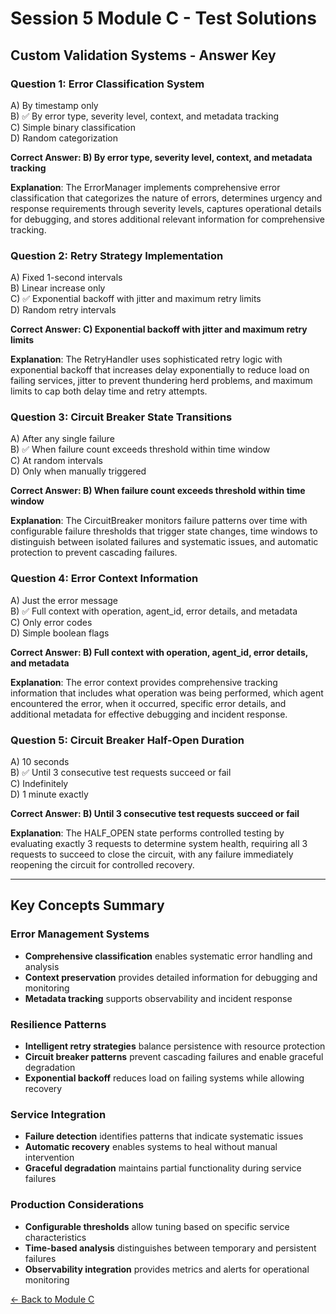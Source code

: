# Session 5 Module C - Test Solutions

## Custom Validation Systems - Answer Key

### Question 1: Error Classification System
A) By timestamp only  
B) ✅ By error type, severity level, context, and metadata tracking  
C) Simple binary classification  
D) Random categorization  

**Correct Answer: B) By error type, severity level, context, and metadata tracking**

**Explanation**: The ErrorManager implements comprehensive error classification that categorizes the nature of errors, determines urgency and response requirements through severity levels, captures operational details for debugging, and stores additional relevant information for comprehensive tracking.

### Question 2: Retry Strategy Implementation
A) Fixed 1-second intervals  
B) Linear increase only  
C) ✅ Exponential backoff with jitter and maximum retry limits  
D) Random retry intervals  

**Correct Answer: C) Exponential backoff with jitter and maximum retry limits**

**Explanation**: The RetryHandler uses sophisticated retry logic with exponential backoff that increases delay exponentially to reduce load on failing services, jitter to prevent thundering herd problems, and maximum limits to cap both delay time and retry attempts.

### Question 3: Circuit Breaker State Transitions
A) After any single failure  
B) ✅ When failure count exceeds threshold within time window  
C) At random intervals  
D) Only when manually triggered  

**Correct Answer: B) When failure count exceeds threshold within time window**

**Explanation**: The CircuitBreaker monitors failure patterns over time with configurable failure thresholds that trigger state changes, time windows to distinguish between isolated failures and systematic issues, and automatic protection to prevent cascading failures.

### Question 4: Error Context Information
A) Just the error message  
B) ✅ Full context with operation, agent_id, error details, and metadata  
C) Only error codes  
D) Simple boolean flags  

**Correct Answer: B) Full context with operation, agent_id, error details, and metadata**

**Explanation**: The error context provides comprehensive tracking information that includes what operation was being performed, which agent encountered the error, when it occurred, specific error details, and additional metadata for effective debugging and incident response.

### Question 5: Circuit Breaker Half-Open Duration
A) 10 seconds  
B) ✅ Until 3 consecutive test requests succeed or fail  
C) Indefinitely  
D) 1 minute exactly  

**Correct Answer: B) Until 3 consecutive test requests succeed or fail**

**Explanation**: The HALF_OPEN state performs controlled testing by evaluating exactly 3 requests to determine system health, requiring all 3 requests to succeed to close the circuit, with any failure immediately reopening the circuit for controlled recovery.

---

## Key Concepts Summary

### Error Management Systems
- **Comprehensive classification** enables systematic error handling and analysis
- **Context preservation** provides detailed information for debugging and monitoring
- **Metadata tracking** supports observability and incident response

### Resilience Patterns
- **Intelligent retry strategies** balance persistence with resource protection
- **Circuit breaker patterns** prevent cascading failures and enable graceful degradation
- **Exponential backoff** reduces load on failing systems while allowing recovery

### Service Integration
- **Failure detection** identifies patterns that indicate systematic issues
- **Automatic recovery** enables systems to heal without manual intervention
- **Graceful degradation** maintains partial functionality during service failures

### Production Considerations
- **Configurable thresholds** allow tuning based on specific service characteristics
- **Time-based analysis** distinguishes between temporary and persistent failures
- **Observability integration** provides metrics and alerts for operational monitoring

[← Back to Module C](Session5_ModuleC_Custom_Validation_Systems.md)